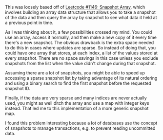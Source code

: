 This was loosely based off of [Leetcode #1146: Snapshot Array](https://leetcode.com/problems/snapshot-array/), which
involves building an array data structure that allows you to take a snapshot of the data and then query the array by
snapshot to see what data it held at a previous point in time.

As I was thinking about it, a few possibilities crossed my mind. You could use an array, access it normally, and
then make a new copy of it every time there's a new snapshot. The obvious drawback is the extra space needed to do this
in cases where updates are sparse. So instead of doing that, you could have one array that stores, at
each index, a list of the values stored at every snapshot. There are no space savings in this case unless you exclude
snapshots from the list when the value didn't change during that snapshot.

Assuming there are a lot of snapshots, you might be able to speed up accessing a sparse snapshot list by taking advantage
of its natural ordering and using a binary search to find the first snapshot before the requested snapshot ID.

Finally, if the data are very sparse and many indices are never actually used, you might as well ditch the array and use
a map with integer keys instead. That led me to this implementation of a more generic snapshot map.

I found this problem interesting because a lot of databases use the concept of snapshots to manage transactions, e.g. to
prevent reading uncommitted data.
